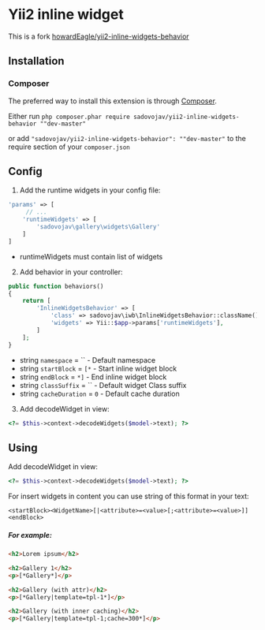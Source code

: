 # Yii2 inline widget

This is a fork [howardEagle/yii2-inline-widgets-behavior](https://github.com/howardEagle/yii2-inline-widgets-behavior)

## Installation

### Composer

The preferred way to install this extension is through [Composer](http://getcomposer.org/).

Either run ```php composer.phar require sadovojav/yii2-inline-widgets-behavior ""dev-master"```

or add ```"sadovojav/yii2-inline-widgets-behavior": ""dev-master"``` to the require section of your ```composer.json```

## Config

1. Add the runtime widgets in your config file:

```php
'params' => [
     // ...
    'runtimeWidgets' => [
        'sadovojav\gallery\widgets\Gallery'
    ]
]
```

- runtimeWidgets must contain list of widgets

2. Add behavior in your controller:

```php
public function behaviors()
{
    return [
        'InlineWidgetsBehavior' => [
            'class' => sadovojav\iwb\InlineWidgetsBehavior::className(),
            'widgets' => Yii::$app->params['runtimeWidgets'],
        ]
    ];
}
```

- string `namespace` = `` - Default namespace
- string `startBlock` = `[*` - Start inline widget block
- string `endBlock` = `*]` - End inline widget block
- string `classSuffix` = `` - Default widget Class suffix
- string `cacheDuration` = `0` - Default cache duration

3. Add decodeWidget in view:

```php
<?= $this->context->decodeWidgets($model->text); ?>
```

## Using

Add decodeWidget in view:

```php
<?= $this->context->decodeWidgets($model->text); ?>
```

For insert widgets in content you can use string of this format in your text:
~~~
<startBlock><WidgetName>[|<attribute>=<value>[;<attribute>=<value>]]<endBlock>
~~~

##### For example:

```html
<h2>Lorem ipsum</h2>

<h2>Gallery 1</h2>
<p>[*Gallery*]</p>

<h2>Gallery (with attr)</h2>
<p>[*Gallery|template=tpl-1*]</p>

<h2>Gallery (with inner caching)</h2>
<p>[*Gallery|template=tpl-1;cache=300*]</p>
```